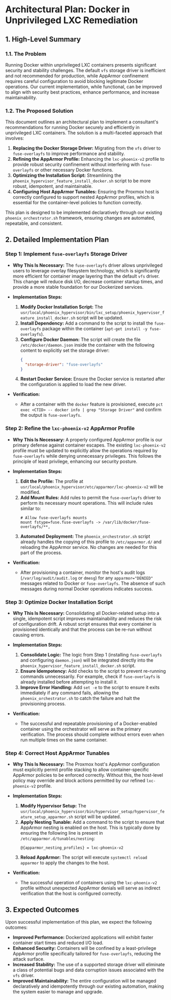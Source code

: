 # Architectural Plan: Docker in Unprivileged LXC Remediation

## 1. High-Level Summary

### 1.1. The Problem

Running Docker within unprivileged LXC containers presents significant security and stability challenges. The default `vfs` storage driver is inefficient and not recommended for production, while AppArmor confinement requires careful configuration to avoid blocking legitimate Docker operations. Our current implementation, while functional, can be improved to align with security best practices, enhance performance, and increase maintainability.

### 1.2. The Proposed Solution

This document outlines an architectural plan to implement a consultant's recommendations for running Docker securely and efficiently in unprivileged LXC containers. The solution is a multi-faceted approach that involves:

1.  **Replacing the Docker Storage Driver:** Migrating from the `vfs` driver to `fuse-overlayfs` to improve performance and stability.
2.  **Refining the AppArmor Profile:** Enhancing the `lxc-phoenix-v2` profile to provide robust security confinement without interfering with `fuse-overlayfs` or other necessary Docker functions.
3.  **Optimizing the Installation Script:** Streamlining the `phoenix_hypervisor_feature_install_docker.sh` script to be more robust, idempotent, and maintainable.
4.  **Configuring Host AppArmor Tunables:** Ensuring the Proxmox host is correctly configured to support nested AppArmor profiles, which is essential for the container-level policies to function correctly.

This plan is designed to be implemented declaratively through our existing `phoenix_orchestrator.sh` framework, ensuring changes are automated, repeatable, and consistent.

## 2. Detailed Implementation Plan

### Step 1: Implement `fuse-overlayfs` Storage Driver

*   **Why This Is Necessary:** The `fuse-overlayfs` driver allows unprivileged users to leverage overlay filesystem technology, which is significantly more efficient for container image layering than the default `vfs` driver. This change will reduce disk I/O, decrease container startup times, and provide a more stable foundation for our Dockerized services.

*   **Implementation Steps:**
    1.  **Modify Docker Installation Script:** The `usr/local/phoenix_hypervisor/bin/lxc_setup/phoenix_hypervisor_feature_install_docker.sh` script will be updated.
    2.  **Install Dependency:** Add a command to the script to install the `fuse-overlayfs` package within the container (`apt-get install -y fuse-overlayfs`).
    3.  **Configure Docker Daemon:** The script will create the file `/etc/docker/daemon.json` inside the container with the following content to explicitly set the storage driver:
        ```json
        {
          "storage-driver": "fuse-overlayfs"
        }
        ```
    4.  **Restart Docker Service:** Ensure the Docker service is restarted after the configuration is applied to load the new driver.

*   **Verification:**
    *   After a container with the `docker` feature is provisioned, execute `pct exec <CTID> -- docker info | grep "Storage Driver"` and confirm the output is `fuse-overlayfs`.

### Step 2: Refine the `lxc-phoenix-v2` AppArmor Profile

*   **Why This Is Necessary:** A properly configured AppArmor profile is our primary defense against container escapes. The existing `lxc-phoenix-v2` profile must be updated to explicitly allow the operations required by `fuse-overlayfs` while denying unnecessary privileges. This follows the principle of least privilege, enhancing our security posture.

*   **Implementation Steps:**
    1.  **Edit the Profile:** The profile at `usr/local/phoenix_hypervisor/etc/apparmor/lxc-phoenix-v2` will be modified.
    2.  **Add Mount Rules:** Add rules to permit the `fuse-overlayfs` driver to perform its necessary mount operations. This will include rules similar to:
        ```
        # Allow fuse-overlayfs mounts
        mount fstype=fuse.fuse-overlayfs -> /var/lib/docker/fuse-overlayfs/**,
        ```
    3.  **Automated Deployment:** The `phoenix_orchestrator.sh` script already handles the copying of this profile to `/etc/apparmor.d/` and reloading the AppArmor service. No changes are needed for this part of the process.

*   **Verification:**
    *   After provisioning a container, monitor the host's audit logs (`/var/log/audit/audit.log` or `dmesg`) for any `apparmor="DENIED"` messages related to Docker or `fuse-overlayfs`. The absence of such messages during normal Docker operations indicates success.

### Step 3: Optimize Docker Installation Script

*   **Why This Is Necessary:** Consolidating all Docker-related setup into a single, idempotent script improves maintainability and reduces the risk of configuration drift. A robust script ensures that every container is provisioned identically and that the process can be re-run without causing errors.

*   **Implementation Steps:**
    1.  **Consolidate Logic:** The logic from Step 1 (installing `fuse-overlayfs` and configuring `daemon.json`) will be integrated directly into the `phoenix_hypervisor_feature_install_docker.sh` script.
    2.  **Ensure Idempotency:** Add checks to the script to prevent re-running commands unnecessarily. For example, check if `fuse-overlayfs` is already installed before attempting to install it.
    3.  **Improve Error Handling:** Add `set -e` to the script to ensure it exits immediately if any command fails, allowing the `phoenix_orchestrator.sh` to catch the failure and halt the provisioning process.

*   **Verification:**
    *   The successful and repeatable provisioning of a Docker-enabled container using the orchestrator will serve as the primary verification. The process should complete without errors even when run multiple times on the same container.

### Step 4: Correct Host AppArmor Tunables

*   **Why This Is Necessary:** The Proxmox host's AppArmor configuration must explicitly permit profile stacking to allow container-specific AppArmor policies to be enforced correctly. Without this, the host-level policy may override and block actions permitted by our refined `lxc-phoenix-v2` profile.

*   **Implementation Steps:**
    1.  **Modify Hypervisor Setup:** The `usr/local/phoenix_hypervisor/bin/hypervisor_setup/hypervisor_feature_setup_apparmor.sh` script will be updated.
    2.  **Apply Nesting Tunable:** Add a command to the script to ensure that AppArmor nesting is enabled on the host. This is typically done by ensuring the following line is present in `/etc/apparmor.d/tunables/nesting`:
        ```
        @{apparmor_nesting_profiles} = lxc-phoenix-v2
        ```
    3.  **Reload AppArmor:** The script will execute `systemctl reload apparmor` to apply the changes to the host.

*   **Verification:**
    *   The successful operation of containers using the `lxc-phoenix-v2` profile without unexpected AppArmor denials will serve as indirect verification that the host is configured correctly.

## 3. Expected Outcomes

Upon successful implementation of this plan, we expect the following outcomes:

*   **Improved Performance:** Dockerized applications will exhibit faster container start times and reduced I/O load.
*   **Enhanced Security:** Containers will be confined by a least-privilege AppArmor profile specifically tailored for `fuse-overlayfs`, reducing the attack surface.
*   **Increased Stability:** The use of a supported storage driver will eliminate a class of potential bugs and data corruption issues associated with the `vfs` driver.
*   **Improved Maintainability:** The entire configuration will be managed declaratively and idempotently through our existing automation, making the system easier to manage and upgrade.